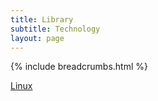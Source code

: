 ```yaml
---
title: Library
subtitle: Technology
layout: page
---
```

{% include breadcrumbs.html %}

[Linux](./linux)
